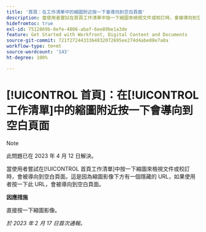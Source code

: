 ```yaml
---
title: '首頁：在工作清單中的縮圖附近按一下會導向到空白頁面'
description: 當使用者嘗試在首頁工作清單中按一下縮圖來檢視文件或校訂時，會被導向到空白頁面。這是因為縮圖影像下方有一個隱藏的 URL，如果使用者按一下此 URL，會被導向到空白頁面。
hidefromtoc: true
exl-id: 7512869b-8efe-4806-abaf-6ee89be1a3de
feature: Get Started with Workfront, Digital Content and Documents
source-git-commit: 721f2724433364832072695ee274d4abe08e7a8a
workflow-type: tm+mt
source-wordcount: '143'
ht-degree: 100%

---
```


# [!UICONTROL 首頁]：在[!UICONTROL 工作清單]中的縮圖附近按一下會導向到空白頁面

>[!NOTE]
>
>此問題已在 2023 年 4 月 12 日解決。

當使用者嘗試在[!UICONTROL 首頁工作清單]中按一下縮圖來檢視文件或校訂時，會被導向到空白頁面。這是因為縮圖影像下方有一個隱藏的 URL，如果使用者按一下此 URL，會被導向到空白頁面。

**因應措施**

直接按一下縮圖影像。

_於 2023 年 2 月 17 日首次通報。_
